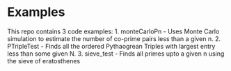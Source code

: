 # Examples

This repo contains 3 code examples:
    1. monteCarloPn - Uses Monte Carlo simulation to estimate the number of co-prime pairs less than a given n. 
    2. PTripleTest - Finds all the ordered Pythaogrean Triples with largest entry less than some given N. 
    3. sieve_test - Finds all primes upto a given n using the sieve of eratosthenes
